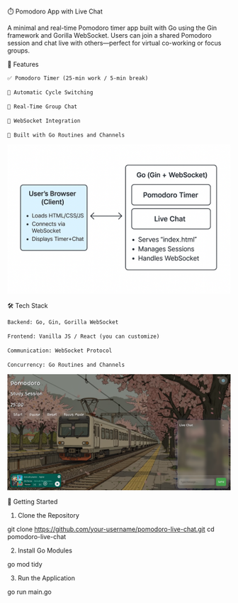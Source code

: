 ⏱️ Pomodoro App with Live Chat

A minimal and real-time Pomodoro timer app built with Go using the Gin framework and Gorilla WebSocket. Users can join a shared Pomodoro session and chat live with others—perfect for virtual co-working or focus groups.

🌟 Features

    ✅ Pomodoro Timer (25-min work / 5-min break)

    🔁 Automatic Cycle Switching

    💬 Real-Time Group Chat

    🔌 WebSocket Integration

    🧠 Built with Go Routines and Channels


![arch](static/arch.png)

🛠️ Tech Stack

    Backend: Go, Gin, Gorilla WebSocket

    Frontend: Vanilla JS / React (you can customize)

    Communication: WebSocket Protocol

    Concurrency: Go Routines and Channels

![Pomo DJ](static/pomo-dj.png)

🚀 Getting Started
1. Clone the Repository

git clone https://github.com/your-username/pomodoro-live-chat.git
cd pomodoro-live-chat

2. Install Go Modules

go mod tidy

3. Run the Application

go run main.go


